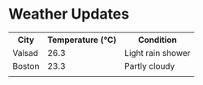 # Weather Updates

<!-- WEATHER-UPDATE-START -->
<table><tr><th>City</th><th>Temperature (°C)</th><th>Condition</th></tr><tr><td>Valsad</td><td>26.3</td><td>Light rain shower</td></tr><tr><td>Boston</td><td>23.3</td><td>Partly cloudy</td></tr><tr><td></td><td></td><td></td></tr></table>
<!-- WEATHER-UPDATE-END -->
